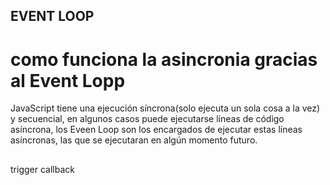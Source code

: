## EVENT LOOP

# como funciona la asincronia gracias al Event Lopp

JavaScript tiene una ejecución síncrona(solo ejecuta un sola cosa a la vez) y secuencial, en algunos casos puede ejecutarse líneas de código asíncrona, los Eveen Loop son los encargados de ejecutar estas líneas asíncronas, las que se ejecutaran en algún momento futuro. 

##

trigger callback

